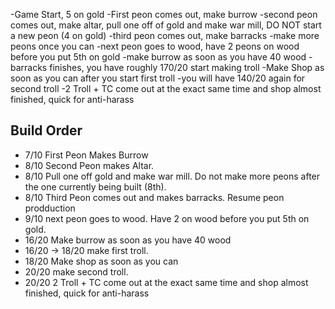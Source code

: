 -Game Start, 5 on gold
-First peon comes out, make burrow
-second peon comes out, make altar, pull one off of gold and make war mill, DO NOT start a new peon (4 on gold)
-third peon comes out, make barracks
-make more peons once you can
-next peon goes to wood, have 2 peons on wood before you put 5th on gold
-make burrow as soon as you have 40 wood
-barracks finishes, you have roughly 170/20 start making troll
-Make Shop as soon as you can after you start first troll
-you will have 140/20 again for second troll
-2 Troll + TC come out at the exact same time and shop almost finished, quick for anti-harass

## Build Order
- 7/10 First Peon Makes Burrow
- 8/10 Second Peon makes Altar.
- 8/10 Pull one off gold and make war mill. Do not make more peons after the one currently being built (8th).
- 8/10 Third Peon comes out and makes barracks. Resume peon prodduction
- 9/10 next peon goes to wood. Have 2 on wood before you put 5th on gold.
- 16/20 Make burrow as soon as you have 40 wood
- 16/20 -> 18/20 make first troll.
- 18/20 Make shop as soon as you can
- 20/20 make second troll.
- 20/20 2 Troll + TC come out at the exact same time and shop almost finished, quick for anti-harass
